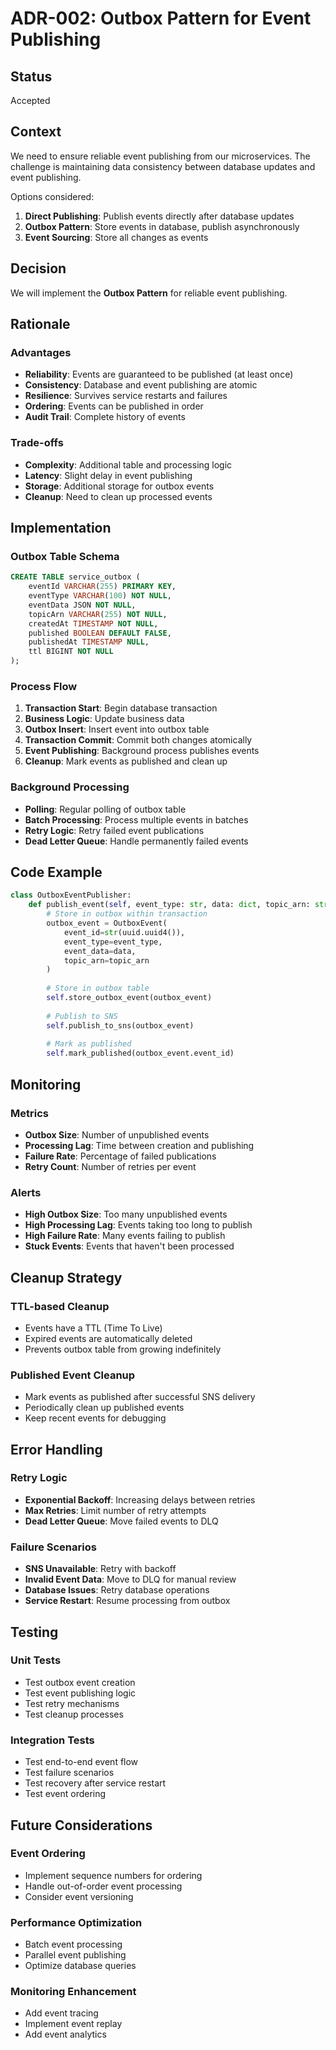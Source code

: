 # ADR-002: Outbox Pattern for Event Publishing

## Status
Accepted

## Context
We need to ensure reliable event publishing from our microservices. The challenge is maintaining data consistency between database updates and event publishing.

Options considered:
1. **Direct Publishing**: Publish events directly after database updates
2. **Outbox Pattern**: Store events in database, publish asynchronously
3. **Event Sourcing**: Store all changes as events

## Decision
We will implement the **Outbox Pattern** for reliable event publishing.

## Rationale

### Advantages
- **Reliability**: Events are guaranteed to be published (at least once)
- **Consistency**: Database and event publishing are atomic
- **Resilience**: Survives service restarts and failures
- **Ordering**: Events can be published in order
- **Audit Trail**: Complete history of events

### Trade-offs
- **Complexity**: Additional table and processing logic
- **Latency**: Slight delay in event publishing
- **Storage**: Additional storage for outbox events
- **Cleanup**: Need to clean up processed events

## Implementation

### Outbox Table Schema
```sql
CREATE TABLE service_outbox (
    eventId VARCHAR(255) PRIMARY KEY,
    eventType VARCHAR(100) NOT NULL,
    eventData JSON NOT NULL,
    topicArn VARCHAR(255) NOT NULL,
    createdAt TIMESTAMP NOT NULL,
    published BOOLEAN DEFAULT FALSE,
    publishedAt TIMESTAMP NULL,
    ttl BIGINT NOT NULL
);
```

### Process Flow
1. **Transaction Start**: Begin database transaction
2. **Business Logic**: Update business data
3. **Outbox Insert**: Insert event into outbox table
4. **Transaction Commit**: Commit both changes atomically
5. **Event Publishing**: Background process publishes events
6. **Cleanup**: Mark events as published and clean up

### Background Processing
- **Polling**: Regular polling of outbox table
- **Batch Processing**: Process multiple events in batches
- **Retry Logic**: Retry failed event publications
- **Dead Letter Queue**: Handle permanently failed events

## Code Example

```python
class OutboxEventPublisher:
    def publish_event(self, event_type: str, data: dict, topic_arn: str):
        # Store in outbox within transaction
        outbox_event = OutboxEvent(
            event_id=str(uuid.uuid4()),
            event_type=event_type,
            event_data=data,
            topic_arn=topic_arn
        )
        
        # Store in outbox table
        self.store_outbox_event(outbox_event)
        
        # Publish to SNS
        self.publish_to_sns(outbox_event)
        
        # Mark as published
        self.mark_published(outbox_event.event_id)
```

## Monitoring

### Metrics
- **Outbox Size**: Number of unpublished events
- **Processing Lag**: Time between creation and publishing
- **Failure Rate**: Percentage of failed publications
- **Retry Count**: Number of retries per event

### Alerts
- **High Outbox Size**: Too many unpublished events
- **High Processing Lag**: Events taking too long to publish
- **High Failure Rate**: Many events failing to publish
- **Stuck Events**: Events that haven't been processed

## Cleanup Strategy

### TTL-based Cleanup
- Events have a TTL (Time To Live)
- Expired events are automatically deleted
- Prevents outbox table from growing indefinitely

### Published Event Cleanup
- Mark events as published after successful SNS delivery
- Periodically clean up published events
- Keep recent events for debugging

## Error Handling

### Retry Logic
- **Exponential Backoff**: Increasing delays between retries
- **Max Retries**: Limit number of retry attempts
- **Dead Letter Queue**: Move failed events to DLQ

### Failure Scenarios
- **SNS Unavailable**: Retry with backoff
- **Invalid Event Data**: Move to DLQ for manual review
- **Database Issues**: Retry database operations
- **Service Restart**: Resume processing from outbox

## Testing

### Unit Tests
- Test outbox event creation
- Test event publishing logic
- Test retry mechanisms
- Test cleanup processes

### Integration Tests
- Test end-to-end event flow
- Test failure scenarios
- Test recovery after service restart
- Test event ordering

## Future Considerations

### Event Ordering
- Implement sequence numbers for ordering
- Handle out-of-order event processing
- Consider event versioning

### Performance Optimization
- Batch event processing
- Parallel event publishing
- Optimize database queries

### Monitoring Enhancement
- Add event tracing
- Implement event replay
- Add event analytics

